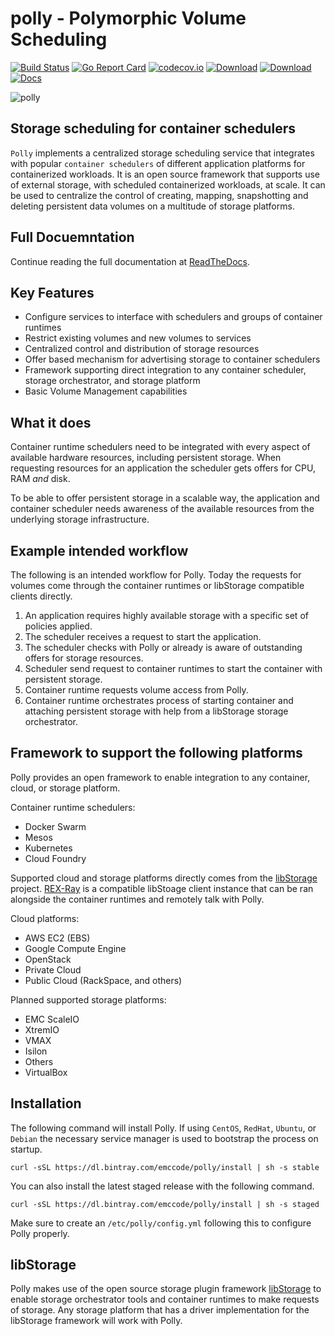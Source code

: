 # polly - Polymorphic Volume Scheduling
[![Build Status](https://travis-ci.org/emccode/polly.svg?branch=master)](https://travis-ci.org/emccode/polly)
[![Go Report Card](https://goreportcard.com/badge/emccode/polly)](https://goreportcard.com/report/emccode/polly) [![codecov.io](https://codecov.io/github/emccode/polly/coverage.svg?branch=master)](https://codecov.io/github/emccode/polly?branch=master) [![Download](https://api.bintray.com/packages/emccode/polly/stable/images/download.svg)](https://dl.bintray.com/emccode/polly/)
[![Download](https://api.bintray.com/packages/emccode/polly/staged/images/download.svg)](https://dl.bintray.com/emccode/polly/) [![Docs](https://readthedocs.org/projects/polly-scheduler/badge/?version=latest)](https://polly-scheduler.readthedocs.io/en/latest/?badge=latest)

![polly](https://raw.githubusercontent.com/emccode/polly/master/.docs/images/polly.png)

## Storage scheduling for container schedulers
`Polly` implements a centralized storage scheduling service that integrates with popular `container schedulers` of different application platforms for containerized workloads. It is an open source framework that supports use of external storage, with scheduled containerized workloads, at scale. It can be used to centralize the control of creating, mapping, snapshotting and deleting persistent data volumes on a multitude of storage platforms.

## Full Docuemntation
Continue reading the full documentation at [ReadTheDocs](http://polly-scheduler.readthedocs.io/en/latest/).

## Key Features
- Configure services to interface with schedulers and groups of container runtimes
- Restrict existing volumes and new volumes to services
- Centralized control and distribution of storage resources
- Offer based mechanism for advertising storage to container schedulers
- Framework supporting direct integration to any container scheduler, storage orchestrator, and storage platform
- Basic Volume Management capabilities

## What it does
Container runtime schedulers need to be integrated with every aspect of
available hardware resources, including persistent storage. When requesting
resources for an application the scheduler gets offers for CPU, RAM _and_ disk.

To be able to offer persistent storage in a scalable way, the application and
container scheduler needs awareness of the available resources from the
underlying storage infrastructure.

## Example intended workflow
The following is an intended workflow for Polly. Today the requests for volumes
come through the container runtimes or libStorage compatible clients directly.

1. An application requires highly available storage with a specific set of
policies applied.
1. The scheduler receives a request to start the application.
3. The scheduler checks with Polly or already is aware of outstanding offers
for storage resources.
4. Scheduler send request to container runtimes to start the container with
persistent storage.
5. Container runtime requests volume access from Polly.
6. Container runtime orchestrates process of starting container and attaching
persistent storage with help from a libStorage storage orchestrator.

## Framework to support the following platforms
Polly provides an open framework to enable integration to any container, cloud,
 or storage platform.

Container runtime schedulers:
 - Docker Swarm
 - Mesos
 - Kubernetes
 - Cloud Foundry

Supported cloud and storage platforms directly comes from the
[libStorage](https://github.com/emccode/libstorage) project. 
[REX-Ray](https://github.com/emccode/rexray) is a compatible libStoage client
instance that can be ran alongside the container runtimes and remotely talk
with Polly.

Cloud platforms:
- AWS EC2 (EBS)
- Google Compute Engine
- OpenStack
 - Private Cloud
 - Public Cloud (RackSpace, and others)

Planned supported storage platforms:
 - EMC ScaleIO
  - XtremIO
  - VMAX
  - Isilon
 - Others
 - VirtualBox

## Installation
The following command will install Polly.  If using
`CentOS`, `RedHat`, `Ubuntu`, or `Debian` the necessary service manager is used
to bootstrap the process on startup.  

`curl -sSL https://dl.bintray.com/emccode/polly/install | sh -s stable`

You can also install the latest staged release with the following command.

`curl -sSL https://dl.bintray.com/emccode/polly/install | sh -s staged`

Make sure to create an `/etc/polly/config.yml` following this to configure
Polly properly.

## libStorage
Polly makes use of the open source storage plugin framework [libStorage](https://github.com/emccode/libstorage) to enable storage orchestrator tools and container runtimes to make requests of storage. Any storage platform that has a driver implementation for the libStorage framework will work with Polly.
